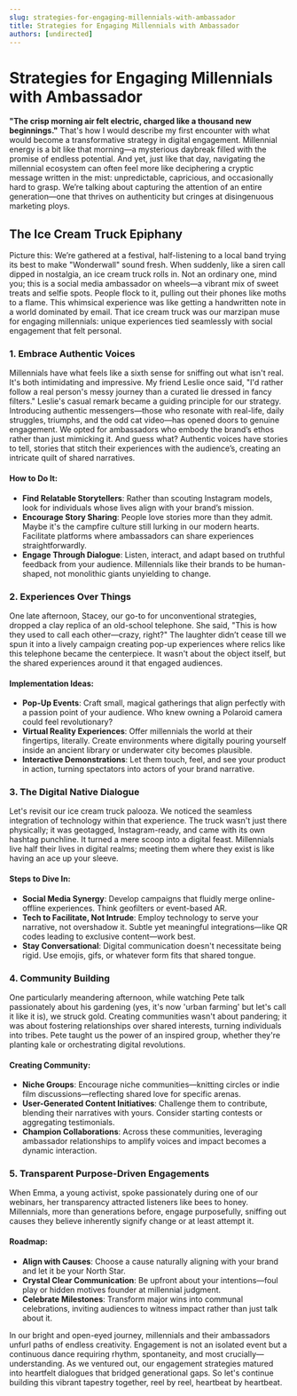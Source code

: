 ```yaml
---
slug: strategies-for-engaging-millennials-with-ambassador
title: Strategies for Engaging Millennials with Ambassador
authors: [undirected]
---
```



# Strategies for Engaging Millennials with Ambassador

**"The crisp morning air felt electric, charged like a thousand new beginnings."** That's how I would describe my first encounter with what would become a transformative strategy in digital engagement. Millennial energy is a bit like that morning—a mysterious daybreak filled with the promise of endless potential. And yet, just like that day, navigating the millennial ecosystem can often feel more like deciphering a cryptic message written in the mist: unpredictable, capricious, and occasionally hard to grasp. We’re talking about capturing the attention of an entire generation—one that thrives on authenticity but cringes at disingenuous marketing ploys. 

## The Ice Cream Truck Epiphany

Picture this: We’re gathered at a festival, half-listening to a local band trying its best to make "Wonderwall" sound fresh. When suddenly, like a siren call dipped in nostalgia, an ice cream truck rolls in. Not an ordinary one, mind you; this is a social media ambassador on wheels—a vibrant mix of sweet treats and selfie spots. People flock to it, pulling out their phones like moths to a flame. This whimsical experience was like getting a handwritten note in a world dominated by email. That ice cream truck was our marzipan muse for engaging millennials: unique experiences tied seamlessly with social engagement that felt personal.

### 1. Embrace Authentic Voices

Millennials have what feels like a sixth sense for sniffing out what isn't real. It's both intimidating and impressive. My friend Leslie once said, "I'd rather follow a real person's messy journey than a curated lie dressed in fancy filters." Leslie's casual remark became a guiding principle for our strategy. Introducing authentic messengers—those who resonate with real-life, daily struggles, triumphs, and the odd cat video—has opened doors to genuine engagement. We opted for ambassadors who embody the brand’s ethos rather than just mimicking it. And guess what? Authentic voices have stories to tell, stories that stitch their experiences with the audience’s, creating an intricate quilt of shared narratives.

#### How to Do It:
- **Find Relatable Storytellers**: Rather than scouting Instagram models, look for individuals whose lives align with your brand’s mission.
- **Encourage Story Sharing**: People love stories more than they admit. Maybe it's the campfire culture still lurking in our modern hearts. Facilitate platforms where ambassadors can share experiences straightforwardly.
- **Engage Through Dialogue**: Listen, interact, and adapt based on truthful feedback from your audience. Millennials like their brands to be human-shaped, not monolithic giants unyielding to change.

### 2. Experiences Over Things

One late afternoon, Stacey, our go-to for unconventional strategies, dropped a clay replica of an old-school telephone. She said, "This is how they used to call each other—crazy, right?" The laughter didn’t cease till we spun it into a lively campaign creating pop-up experiences where relics like this telephone became the centerpiece. It wasn't about the object itself, but the shared experiences around it that engaged audiences.

#### Implementation Ideas:
- **Pop-Up Events**: Craft small, magical gatherings that align perfectly with a passion point of your audience. Who knew owning a Polaroid camera could feel revolutionary?
- **Virtual Reality Experiences**: Offer millennials the world at their fingertips, literally. Create environments where digitally pouring yourself inside an ancient library or underwater city becomes plausible.
- **Interactive Demonstrations**: Let them touch, feel, and see your product in action, turning spectators into actors of your brand narrative.

### 3. The Digital Native Dialogue

Let's revisit our ice cream truck palooza. We noticed the seamless integration of technology within that experience. The truck wasn't just there physically; it was geotagged, Instagram-ready, and came with its own hashtag punchline. It turned a mere scoop into a digital feast. Millennials live half their lives in digital realms; meeting them where they exist is like having an ace up your sleeve.

#### Steps to Dive In:

- **Social Media Synergy**: Develop campaigns that fluidly merge online-offline experiences. Think geofilters or event-based AR.
- **Tech to Facilitate, Not Intrude**: Employ technology to serve your narrative, not overshadow it. Subtle yet meaningful integrations—like QR codes leading to exclusive content—work best.
- **Stay Conversational**: Digital communication doesn't necessitate being rigid. Use emojis, gifs, or whatever form fits that shared tongue.

### 4. Community Building

One particularly meandering afternoon, while watching Pete talk passionately about his gardening (yes, it's now 'urban farming' but let's call it like it is), we struck gold. Creating communities wasn't about pandering; it was about fostering relationships over shared interests, turning individuals into tribes. Pete taught us the power of an inspired group, whether they're planting kale or orchestrating digital revolutions.

#### Creating Community:
- **Niche Groups**: Encourage niche communities—knitting circles or indie film discussions—reflecting shared love for specific arenas.
- **User-Generated Content Initiatives**: Challenge them to contribute, blending their narratives with yours. Consider starting contests or aggregating testimonials.
- **Champion Collaborations**: Across these communities, leveraging ambassador relationships to amplify voices and impact becomes a dynamic interaction.

### 5. Transparent Purpose-Driven Engagements

When Emma, a young activist, spoke passionately during one of our webinars, her transparency attracted listeners like bees to honey. Millennials, more than generations before, engage purposefully, sniffing out causes they believe inherently signify change or at least attempt it.

#### Roadmap:
- **Align with Causes**: Choose a cause naturally aligning with your brand and let it be your North Star.
- **Crystal Clear Communication**: Be upfront about your intentions—foul play or hidden motives founder at millennial judgment.
- **Celebrate Milestones**: Transform major wins into communal celebrations, inviting audiences to witness impact rather than just talk about it.

In our bright and open-eyed journey, millennials and their ambassadors unfurl paths of endless creativity. Engagement is not an isolated event but a continuous dance requiring rhythm, spontaneity, and most crucially—understanding. As we ventured out, our engagement strategies matured into heartfelt dialogues that bridged generational gaps. So let's continue building this vibrant tapestry together, reel by reel, heartbeat by heartbeat.